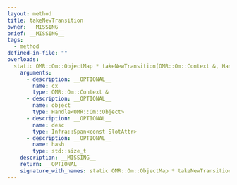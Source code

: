 ```yaml
---
layout: method
title: takeNewTransition
owner: __MISSING__
brief: __MISSING__
tags:
  - method
defined-in-file: ""
overloads:
  static OMR::Om::ObjectMap * takeNewTransition(OMR::Om::Context &, Handle<OMR::Om::Object>, Infra::Span<const SlotAttr>, std::size_t):
    arguments:
      - description: __OPTIONAL__
        name: cx
        type: OMR::Om::Context &
      - description: __OPTIONAL__
        name: object
        type: Handle<OMR::Om::Object>
      - description: __OPTIONAL__
        name: desc
        type: Infra::Span<const SlotAttr>
      - description: __OPTIONAL__
        name: hash
        type: std::size_t
    description: __MISSING__
    return: __OPTIONAL__
    signature_with_names: static OMR::Om::ObjectMap * takeNewTransition(OMR::Om::Context & cx, Handle<OMR::Om::Object> object, Infra::Span<const SlotAttr> desc, std::size_t hash)
---
```

